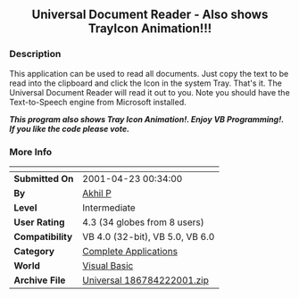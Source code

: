 ﻿<div align="center">

## Universal Document Reader \-  Also shows TrayIcon Animation\!\!\!


</div>

### Description

This application can be used to read all documents. Just copy the text to be read into the clipboard and click the Icon in the system Tray. That's it. The Universal Document Reader will read it out to you. Note you should have the Text-to-Speech engine from Microsoft installed.

***This program also shows Tray Icon Animation!. Enjoy VB Programming!. If you like the code please vote.***
 
### More Info
 


<span>             |<span>
---                |---
**Submitted On**   |2001-04-23 00:34:00
**By**             |[Akhil P](https://github.com/Planet-Source-Code/PSCIndex/blob/master/ByAuthor/akhil-p.md)
**Level**          |Intermediate
**User Rating**    |4.3 (34 globes from 8 users)
**Compatibility**  |VB 4\.0 \(32\-bit\), VB 5\.0, VB 6\.0
**Category**       |[Complete Applications](https://github.com/Planet-Source-Code/PSCIndex/blob/master/ByCategory/complete-applications__1-27.md)
**World**          |[Visual Basic](https://github.com/Planet-Source-Code/PSCIndex/blob/master/ByWorld/visual-basic.md)
**Archive File**   |[Universal 186784222001\.zip](https://github.com/Planet-Source-Code/akhil-p-universal-document-reader-also-shows-trayicon-animation__1-22603/archive/master.zip)








